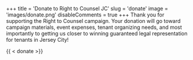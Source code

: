 +++
title = 'Donate to Right to Counsel JC'
slug = 'donate'
image = 'images/donate.png'
disableComments = true
+++
Thank you for supporting the Right to Counsel campaign. 
Your donation will go toward campaign materials, event expenses, tenant organizing needs, and most importantly to getting us closer to winning guaranteed legal representation for tenants in Jersey City!

{{ < donate >}}
